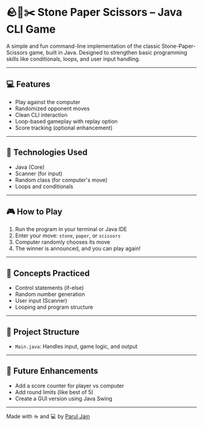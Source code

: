 # 🪨📄✂️ Stone Paper Scissors – Java CLI Game

A simple and fun command-line implementation of the classic Stone-Paper-Scissors game, built in Java. Designed to strengthen basic programming skills like conditionals, loops, and user input handling.

---

## 💻 Features
- Play against the computer
- Randomized opponent moves
- Clean CLI interaction
- Loop-based gameplay with replay option
- Score tracking (optional enhancement)

---

## 🚀 Technologies Used
- Java (Core)
- Scanner (for input)
- Random class (for computer's move)
- Loops and conditionals

---

## 🎮 How to Play
1. Run the program in your terminal or Java IDE
2. Enter your move: `stone`, `paper`, or `scissors`
3. Computer randomly chooses its move
4. The winner is announced, and you can play again!

---

## 🧠 Concepts Practiced
- Control statements (if-else)
- Random number generation
- User input (Scanner)
- Looping and program structure

---

## 📂 Project Structure
- `Main.java`: Handles input, game logic, and output

---

## 🌟 Future Enhancements
- Add a score counter for player vs computer
- Add round limits (like best of 5)
- Create a GUI version using Java Swing

---

Made with ☕ and 💻 by [Parul Jain](https://www.linkedin.com/in/enggparul-jain216/)

